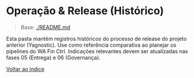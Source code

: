 <!-- proj/05-operacao-release/README-spec.md -->
# Operação & Release (Histórico)

> Base: [./README.md](./README.md)

Esta pasta mantém registros históricos do processo de release do projeto anterior (Yagnostic). Use como referência comparativa ao planejar os pipelines do WA Fin Ctrl. Indicações relevantes devem ser atualizadas nas fases 05 (Entrega) e 06 (Governança).

[Voltar ao índice](../README-spec.md)
